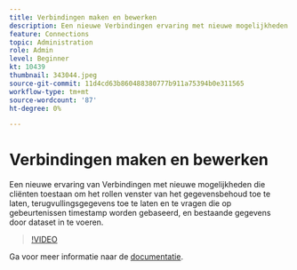 ```yaml
---
title: Verbindingen maken en bewerken
description: Een nieuwe Verbindingen ervaring met nieuwe mogelijkheden die cliënten toestaan om het rollen venster van het gegevensbehoud toe te laten, om backfill gegevens toe te laten en te verzoeken die op gebeurtenissen worden gebaseerd.. (De beschrijvingen zouden tussen 60 en 160 karakters moeten zijn)
feature: Connections
topic: Administration
role: Admin
level: Beginner
kt: 10439
thumbnail: 343044.jpeg
source-git-commit: 11d4cd63b860488380777b911a75394b0e311565
workflow-type: tm+mt
source-wordcount: '87'
ht-degree: 0%

---
```



# Verbindingen maken en bewerken

Een nieuwe ervaring van Verbindingen met nieuwe mogelijkheden die cliënten toestaan om het rollen venster van het gegevensbehoud toe te laten, terugvullingsgegevens toe te laten en te vragen die op gebeurtenissen timestamp worden gebaseerd, en bestaande gegevens door dataset in te voeren.

>[!VIDEO](https://video.tv.adobe.com/v/343044/?quality=12&learn=on)

Ga voor meer informatie naar de [documentatie](https://experienceleague.adobe.com/docs/analytics-platform/using/cja-connections/create-connection.html?lang=en).
